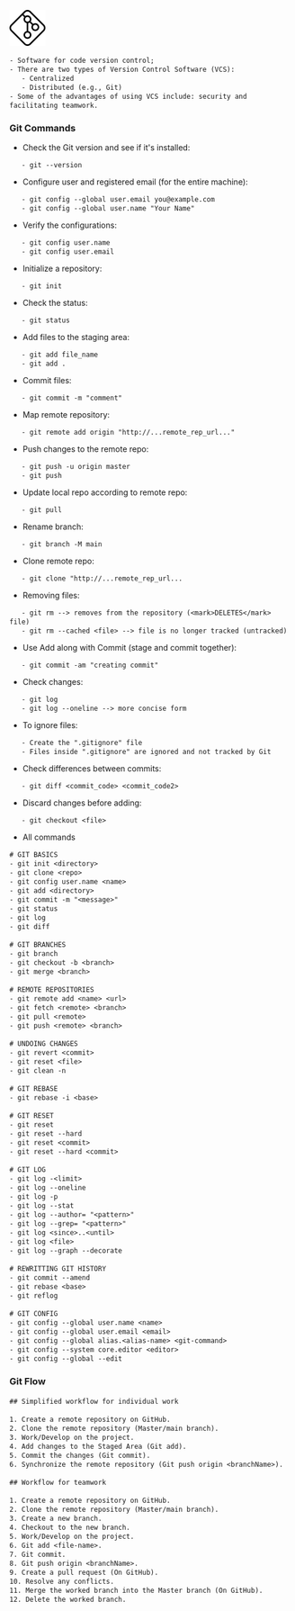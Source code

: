 ![git badge](./assets/git.png)

~~~
- Software for code version control;
- There are two types of Version Control Software (VCS):
   - Centralized
   - Distributed (e.g., Git)
- Some of the advantages of using VCS include: security and facilitating teamwork.
~~~

### Git Commands
- Check the Git version and see if it's installed:
~~~
   - git --version
~~~

- Configure user and registered email (for the entire machine):
~~~
   - git config --global user.email you@example.com
   - git config --global user.name "Your Name"
~~~
- Verify the configurations:
~~~
   - git config user.name
   - git config user.email
~~~
- Initialize a repository:
~~~
   - git init
~~~
- Check the status:
~~~
   - git status 
~~~
- Add files to the staging area:
~~~
   - git add file_name
   - git add . 
~~~
- Commit files:
~~~
   - git commit -m "comment"
~~~
- Map remote repository:
~~~
   - git remote add origin "http://...remote_rep_url..." 
~~~
- Push changes to the remote repo:
~~~
   - git push -u origin master
   - git push 
~~~
- Update local repo according to remote repo:
~~~
   - git pull
~~~
- Rename branch:
~~~
   - git branch -M main 
~~~
- Clone remote repo:
~~~
   - git clone "http://...remote_rep_url...
~~~
- Removing files:
~~~
   - git rm --> removes from the repository (<mark>DELETES</mark> file)
   - git rm --cached <file> --> file is no longer tracked (untracked)
~~~
- Use Add along with Commit (stage and commit together):
~~~
   - git commit -am "creating commit"
~~~
- Check changes:
~~~
   - git log
   - git log --oneline --> more concise form
~~~
- To ignore files:
~~~
   - Create the ".gitignore" file
   - Files inside ".gitignore" are ignored and not tracked by Git
~~~
- Check differences between commits:
~~~
   - git diff <commit_code> <commit_code2>
~~~
- Discard changes before adding:
~~~
   - git checkout <file>
~~~

- All commands
~~~
# GIT BASICS
- git init <directory>
- git clone <repo>
- git config user.name <name>
- git add <directory>
- git commit -m "<message>"
- git status 
- git log
- git diff

# GIT BRANCHES
- git branch 
- git checkout -b <branch>
- git merge <branch>

# REMOTE REPOSITORIES
- git remote add <name> <url>
- git fetch <remote> <branch>
- git pull <remote>
- git push <remote> <branch>

# UNDOING CHANGES 
- git revert <commit>
- git reset <file>
- git clean -n 

# GIT REBASE
- git rebase -i <base>

# GIT RESET
- git reset
- git reset --hard
- git reset <commit>
- git reset --hard <commit>

# GIT LOG
- git log -<limit>
- git log --oneline
- git log -p
- git log --stat
- git log --author= "<pattern>"
- git log --grep= "<pattern>"
- git log <since>..<until>
- git log <file>
- git log --graph --decorate

# REWRITTING GIT HISTORY
- git commit --amend
- git rebase <base>
- git reflog

# GIT CONFIG
- git config --global user.name <name>
- git config --global user.email <email>
- git config --global alias.<alias-name> <git-command>
- git config --system core.editor <editor>
- git config --global --edit
~~~

### Git Flow

~~~
## Simplified workflow for individual work

1. Create a remote repository on GitHub.
2. Clone the remote repository (Master/main branch).
3. Work/Develop on the project.
4. Add changes to the Staged Area (Git add).
5. Commit the changes (Git commit).
6. Synchronize the remote repository (Git push origin <branchName>).

## Workflow for teamwork

1. Create a remote repository on GitHub.
2. Clone the remote repository (Master/main branch).
3. Create a new branch.
4. Checkout to the new branch.
5. Work/Develop on the project.
6. Git add <file-name>.
7. Git commit.
8. Git push origin <branchName>.
9. Create a pull request (On GitHub).
10. Resolve any conflicts.
11. Merge the worked branch into the Master branch (On GitHub).
12. Delete the worked branch.
~~~

